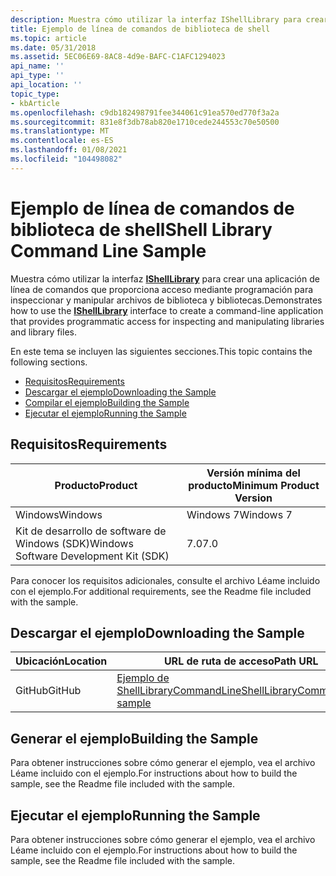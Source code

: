 ```yaml
---
description: Muestra cómo utilizar la interfaz IShellLibrary para crear una aplicación de línea de comandos que proporciona acceso mediante programación para inspeccionar y manipular archivos de biblioteca y bibliotecas.
title: Ejemplo de línea de comandos de biblioteca de shell
ms.topic: article
ms.date: 05/31/2018
ms.assetid: 5EC06E69-8AC8-4d9e-BAFC-C1AFC1294023
api_name: ''
api_type: ''
api_location: ''
topic_type:
- kbArticle
ms.openlocfilehash: c9db182498791fee344061c91ea570ed770f3a2a
ms.sourcegitcommit: 831e8f3db78ab820e1710cede244553c70e50500
ms.translationtype: MT
ms.contentlocale: es-ES
ms.lasthandoff: 01/08/2021
ms.locfileid: "104498082"
---
```

# <a name="shell-library-command-line-sample"></a><span data-ttu-id="c6cd2-103">Ejemplo de línea de comandos de biblioteca de shell</span><span class="sxs-lookup"><span data-stu-id="c6cd2-103">Shell Library Command Line Sample</span></span>

<span data-ttu-id="c6cd2-104">Muestra cómo utilizar la interfaz [**IShellLibrary**](/windows/desktop/api/shobjidl_core/nn-shobjidl_core-ishelllibrary) para crear una aplicación de línea de comandos que proporciona acceso mediante programación para inspeccionar y manipular archivos de biblioteca y bibliotecas.</span><span class="sxs-lookup"><span data-stu-id="c6cd2-104">Demonstrates how to use the [**IShellLibrary**](/windows/desktop/api/shobjidl_core/nn-shobjidl_core-ishelllibrary) interface to create a command-line application that provides programmatic access for inspecting and manipulating libraries and library files.</span></span>

<span data-ttu-id="c6cd2-105">En este tema se incluyen las siguientes secciones.</span><span class="sxs-lookup"><span data-stu-id="c6cd2-105">This topic contains the following sections.</span></span>

-   [<span data-ttu-id="c6cd2-106">Requisitos</span><span class="sxs-lookup"><span data-stu-id="c6cd2-106">Requirements</span></span>](#requirements)
-   [<span data-ttu-id="c6cd2-107">Descargar el ejemplo</span><span class="sxs-lookup"><span data-stu-id="c6cd2-107">Downloading the Sample</span></span>](#downloading-the-sample)
-   [<span data-ttu-id="c6cd2-108">Compilar el ejemplo</span><span class="sxs-lookup"><span data-stu-id="c6cd2-108">Building the Sample</span></span>](#building-the-sample)
-   [<span data-ttu-id="c6cd2-109">Ejecutar el ejemplo</span><span class="sxs-lookup"><span data-stu-id="c6cd2-109">Running the Sample</span></span>](#running-the-sample)

## <a name="requirements"></a><span data-ttu-id="c6cd2-110">Requisitos</span><span class="sxs-lookup"><span data-stu-id="c6cd2-110">Requirements</span></span>



| <span data-ttu-id="c6cd2-111">Producto</span><span class="sxs-lookup"><span data-stu-id="c6cd2-111">Product</span></span>                                | <span data-ttu-id="c6cd2-112">Versión mínima del producto</span><span class="sxs-lookup"><span data-stu-id="c6cd2-112">Minimum Product Version</span></span> |
|----------------------------------------|-------------------------|
| <span data-ttu-id="c6cd2-113">Windows</span><span class="sxs-lookup"><span data-stu-id="c6cd2-113">Windows</span></span>                                | <span data-ttu-id="c6cd2-114">Windows 7</span><span class="sxs-lookup"><span data-stu-id="c6cd2-114">Windows 7</span></span>               |
| <span data-ttu-id="c6cd2-115">Kit de desarrollo de software de Windows (SDK)</span><span class="sxs-lookup"><span data-stu-id="c6cd2-115">Windows Software Development Kit (SDK)</span></span> | <span data-ttu-id="c6cd2-116">7.0</span><span class="sxs-lookup"><span data-stu-id="c6cd2-116">7.0</span></span>                     |



 

<span data-ttu-id="c6cd2-117">Para conocer los requisitos adicionales, consulte el archivo Léame incluido con el ejemplo.</span><span class="sxs-lookup"><span data-stu-id="c6cd2-117">For additional requirements, see the Readme file included with the sample.</span></span>

## <a name="downloading-the-sample"></a><span data-ttu-id="c6cd2-118">Descargar el ejemplo</span><span class="sxs-lookup"><span data-stu-id="c6cd2-118">Downloading the Sample</span></span>

| <span data-ttu-id="c6cd2-119">Ubicación</span><span class="sxs-lookup"><span data-stu-id="c6cd2-119">Location</span></span>      | <span data-ttu-id="c6cd2-120">URL de ruta de acceso</span><span class="sxs-lookup"><span data-stu-id="c6cd2-120">Path URL</span></span>                                                                                             |
|---------------|------------------------------------------------------------------------------------------------------|
| <span data-ttu-id="c6cd2-121">GitHub</span><span class="sxs-lookup"><span data-stu-id="c6cd2-121">GitHub</span></span>  | [<span data-ttu-id="c6cd2-122">Ejemplo de ShellLibraryCommandLine</span><span class="sxs-lookup"><span data-stu-id="c6cd2-122">ShellLibraryCommandLine sample</span></span>](https://github.com/microsoft/Windows-classic-samples/tree/master/Samples/Win7Samples/winui/shell/appplatform/ShellLibraryCommandLine) |

## <a name="building-the-sample"></a><span data-ttu-id="c6cd2-123">Generar el ejemplo</span><span class="sxs-lookup"><span data-stu-id="c6cd2-123">Building the Sample</span></span>

<span data-ttu-id="c6cd2-124">Para obtener instrucciones sobre cómo generar el ejemplo, vea el archivo Léame incluido con el ejemplo.</span><span class="sxs-lookup"><span data-stu-id="c6cd2-124">For instructions about how to build the sample, see the Readme file included with the sample.</span></span>

## <a name="running-the-sample"></a><span data-ttu-id="c6cd2-125">Ejecutar el ejemplo</span><span class="sxs-lookup"><span data-stu-id="c6cd2-125">Running the Sample</span></span>

<span data-ttu-id="c6cd2-126">Para obtener instrucciones sobre cómo generar el ejemplo, vea el archivo Léame incluido con el ejemplo.</span><span class="sxs-lookup"><span data-stu-id="c6cd2-126">For instructions about how to build the sample, see the Readme file included with the sample.</span></span>

 

 



